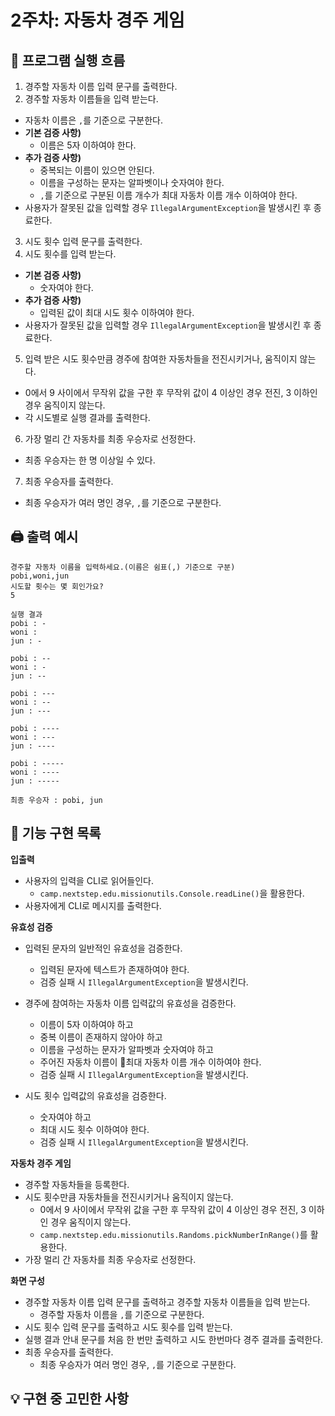 
# 2주차: 자동차 경주 게임

## 🔄 프로그램 실행 흐름
1. 경주할 자동차 이름 입력 문구를 출력한다.
2. 경주할 자동차 이름들을 입력 받는다.
- 자동차 이름은 `,`를 기준으로 구분한다.
- **기본 검증 사항)**
    - 이름은 5자 이하여야 한다.
- **추가 검증 사항)**
    - 중복되는 이름이 있으면 안된다.
    - 이름을 구성하는 문자는 알파벳이나 숫자여야 한다.
    - `,`를 기준으로 구분된 이름 개수가 최대 자동차 이름 개수 이하여야 한다.
- 사용자가 잘못된 값을 입력할 경우 `IllegalArgumentException`을 발생시킨 후 종료한다.
3. 시도 횟수 입력 문구를 출력한다.
4. 시도 횟수를 입력 받는다.
- **기본 검증 사항)**
    - 숫자여야 한다.
- **추가 검증 사항)**
    - 입력된 값이 최대 시도 횟수 이하여야 한다.
- 사용자가 잘못된 값을 입력할 경우 `IllegalArgumentException`을 발생시킨 후 종료한다.
5. 입력 받은 시도 횟수만큼 경주에 참여한 자동차들을 전진시키거나, 움직이지 않는다.
-  0에서 9 사이에서 무작위 값을 구한 후 무작위 값이 4 이상인 경우 전진, 3 이하인 경우 움직이지 않는다.
- 각 시도별로 실행 결과를 출력한다.
6. 가장 멀리 간 자동차를 최종 우승자로 선정한다.
- 최종 우승자는 한 명 이상일 수 있다.
7. 최종 우승자를 출력한다.
- 최종 우승자가 여러 명인 경우, `,`를 기준으로 구분한다.
## 🖨️ 출력 예시

```
경주할 자동차 이름을 입력하세요.(이름은 쉼표(,) 기준으로 구분)
pobi,woni,jun
시도할 횟수는 몇 회인가요?
5

실행 결과
pobi : -
woni : 
jun : -

pobi : --
woni : -
jun : --

pobi : ---
woni : --
jun : ---

pobi : ----
woni : ---
jun : ----

pobi : -----
woni : ----
jun : -----

최종 우승자 : pobi, jun
```


## 📝 기능 구현 목록

**입출력**
- 사용자의 입력을 CLI로 읽어들인다.
    - `camp.nextstep.edu.missionutils.Console.readLine()`을 활용한다.
- 사용자에게 CLI로 메시지를 출력한다.

**유효성 검증**
- 입력된 문자의 일반적인 유효성을 검증한다.
    - 입력된 문자에 텍스트가 존재하여야 한다.
    - 검증 실패 시 `IllegalArgumentException`을 발생시킨다.

- 경주에 참여하는 자동차 이름 입력값의 유효성을 검증한다.
    - 이름이 5자 이하여야 하고
    - 중복 이름이 존재하지 않아야 하고
    - 이름을 구성하는 문자가 알파벳과 숫자여야 하고
    - 주어진 자동차 이름이 최대 자동차 이름 개수 이하여야 한다.
    - 검증 실패 시 `IllegalArgumentException`을 발생시킨다.

- 시도 횟수 입력값의 유효성을 검증한다.
    - 숫자여야 하고
    - 최대 시도 횟수 이하여야 한다.
    - 검증 실패 시 `IllegalArgumentException`을 발생시킨다.

**자동차 경주 게임**
- 경주할 자동차들을 등록한다.
- 시도 횟수만큼 자동차들을 전진시키거나 움직이지 않는다.
    - 0에서 9 사이에서 무작위 값을 구한 후 무작위 값이 4 이상인 경우 전진, 3 이하인 경우 움직이지 않는다.
    - `camp.nextstep.edu.missionutils.Randoms.pickNumberInRange()`를 활용한다.
- 가장 멀리 간 자동차를 최종 우승자로 선정한다.

**화면 구성**
- 경주할 자동차 이름 입력 문구를 출력하고 경주할 자동차 이름들을 입력 받는다.
    - 경주할 자동차 이름을 `,`를 기준으로 구분한다.
- 시도 횟수 입력 문구를 출력하고 시도 횟수를 입력 받는다.
- 실행 결과 안내 문구를 처음 한 번만 출력하고 시도 한번마다 경주 결과를 출력한다.
- 최종 우승자를 출력한다.
    - 최종 우승자가 여러 명인 경우, `,`를 기준으로 구분한다.

## 💡 구현 중 고민한 사항
